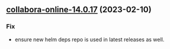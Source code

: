 

## [collabora-online-14.0.17](https://github.com/truecharts/charts/compare/collabora-online-14.0.16...collabora-online-14.0.17) (2023-02-10)

### Fix

- ensure new helm deps repo is used in latest releases as well.
  
  